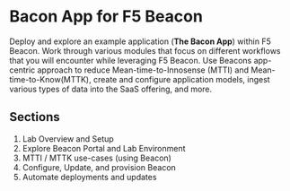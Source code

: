 # Bacon App for F5 Beacon

Deploy and explore an example application (**The Bacon App**) within F5 Beacon. Work through various modules that focus on different workflows that you will encounter while leveraging F5 Beacon. Use Beacons app-centric approach to reduce Mean-time-to-Innosense (MTTI) and Mean-time-to-Know(MTTK), create and configure application models, ingest various types of data into the SaaS offering, and more.

## Sections
1. Lab Overview and Setup
1. Explore Beacon Portal and Lab Environment
1. MTTI / MTTK use-cases (using Beacon)
1. Configure, Update, and provision Beacon
1. Automate deployments and updates